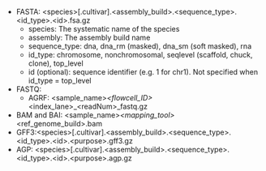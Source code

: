 - FASTA: \<species\>[.cultivar].\<assembly_build\>.\<sequence_type\>.\<id_type\>.\<id\>.fsa.gz
    - species: The systematic name of the species
    - assembly: The assembly build name
    - sequence_type: dna, dna_rm (masked), dna_sm (soft masked), rna
  - id_type: chromosome, nonchromosomal, seqlevel (scaffold, chuck, clone), top_level
  - id (optional): sequence identifier (e.g. 1 for chr1). Not specified when id_type = top_level
- FASTQ: 
  - AGRF: \<sample_name\>_\<flowcell_ID\>_\<index_lane\>_\<readNum\>_fastq.gz
- BAM and BAI: \<sample_name\>_\<mapping_tool\>_\<ref_genome_build\>.bam
- GFF3:\<species\>[.cultivar].\<assembly_build\>.\<sequence_type\>.\<id_type\>.\<id\>.\<purpose\>.gff3.gz
- AGP: \<species\>[.cultivar].\<assembly_build\>.\<sequence_type\>.\<id_type\>.\<id\>.\<purpose\>.agp.gz